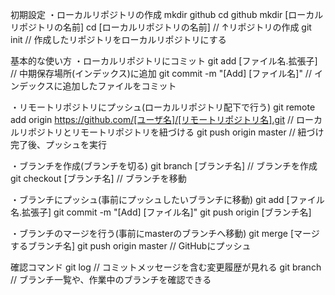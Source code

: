 初期設定
・ローカルリポジトリの作成
mkdir github
cd github
mkdir [ローカルリポジトリの名前]
cd [ローカルリポジトリの名前] // ↑リポジトリの作成
git init // 作成したリポジトリをローカルリポジトリにする


基本的な使い方
・ローカルリポジトリにコミット
git add [ファイル名.拡張子] // 中期保存場所(インデックス)に追加
git commit -m "[Add] [ファイル名]" // インデックスに追加したファイルをコミット

・リモートリポジトリにプッシュ(ローカルリポジトリ配下で行う)
git remote add origin https://github.com/[ユーザ名]/[リモートリポジトリ名].git // ローカルリポジトリとリモートリポジトリを紐づける
git push origin master // 紐づけ完了後、プッシュを実行

・ブランチを作成(ブランチを切る)
git branch [ブランチ名] // ブランチを作成
git checkout [ブランチ名] // ブランチを移動

・ブランチにプッシュ(事前にプッシュしたいブランチに移動)
git add [ファイル名.拡張子]
git commit -m "[Add] [ファイル名]"
git push origin [ブランチ名]

・ブランチのマージを行う(事前にmasterのブランチへ移動)
git merge [マージするブランチ名]
git push origin master // GitHubにプッシュ



確認コマンド
git log // コミットメッセージを含む変更履歴が見れる
git branch // ブランチ一覧や、作業中のブランチを確認できる
